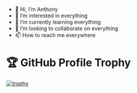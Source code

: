 - 👋 Hi, I’m Anthony
- 👀 I’m interested in everything
- 🌱 I’m currently learning everything
- 💞️ I’m looking to collaborate on everything
- 📫 How to reach me everywhere


# 🏆 GitHub Profile Trophy

[![trophy](https://github-profile-trophy.vercel.app/?username=anthonykgross&theme=gruvbox&rank=SECRET,SSS,SS,S,AAA,AA,A)](https://github.com/ryo-ma/github-profile-trophy)
